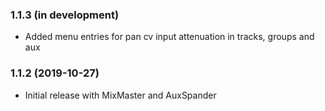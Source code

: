 ### 1.1.3 (in development)

- Added menu entries for pan cv input attenuation in tracks, groups and aux


### 1.1.2 (2019-10-27)

- Initial release with MixMaster and AuxSpander
